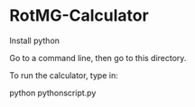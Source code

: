 RotMG-Calculator
================

Install python

Go to a command line, then go to this directory.

To run the calculator, type in:


python pythonscript.py
